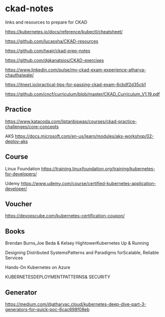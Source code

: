 # ckad-notes
links and resources to prepare for CKAD

https://kubernetes.io/docs/reference/kubectl/cheatsheet/

https://github.com/lucassha/CKAD-resources

https://github.com/twajr/ckad-prep-notes

https://github.com/dgkanatsios/CKAD-exercises

https://www.linkedin.com/pulse/my-ckad-exam-experience-atharva-chauthaiwale/

https://itnext.io/practical-tips-for-passing-ckad-exam-6cbdf2d35cb1

https://github.com/cncf/curriculum/blob/master/CKAD_Curriculum_V1.19.pdf

## Practice
https://www.katacoda.com/liptanbiswas/courses/ckad-practice-challenges/core-concepts

AKS https://docs.microsoft.com/en-us/learn/modules/aks-workshop/02-deploy-aks

## Course
Linux Foundation
https://training.linuxfoundation.org/training/kubernetes-for-developers/

Udemy
https://www.udemy.com/course/certified-kubernetes-application-developer/

## Voucher
https://devopscube.com/kubernetes-certification-coupon/

## Books
Brendan Burns,Joe Beda & Kelsey HightowerKubernetes   Up & Running

Designing Distributed SystemsPatterns and Paradigms forScalable, Reliable Services

Hands-On Kubernetes on Azure

KUBERNETESDEPLOYMENTPATTERNS& SECURITY

## Generator
https://medium.com/@atharvac.cloud/kubernetes-deep-dive-part-3-generators-for-quick-poc-6cac698f08eb
